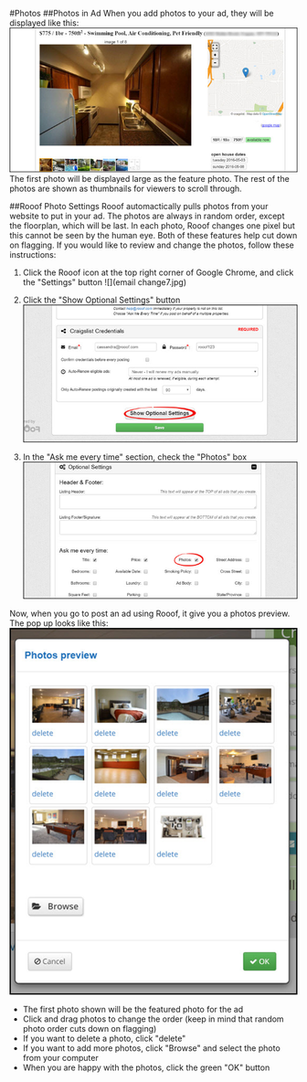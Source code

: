 #Photos
##Photos in Ad
When you add photos to your ad, they will be displayed like this:
![](photos1.jpg)<br>
The first photo will be displayed large as the feature photo. The rest of the photos are shown as thumbnails for viewers to scroll through.

##Rooof Photo Settings
Rooof automactically pulls photos from your website to put in your ad. The photos are always in random order, except the floorplan, which will be last. In each photo, Rooof changes one pixel but this cannot be seen by the human eye. Both of these features help cut down on flagging. If you would like to review and change the photos, follow these instructions:

1. Click the Rooof icon at the top right corner of Google Chrome, and click the "Settings" button
![](email change7.jpg)<br>

2. Click the "Show Optional Settings" button
![](photos2.jpg)<br>

3. In the "Ask me every time" section, check the "Photos" box
![](photos3.jpg)<br>

Now, when you go to post an ad using Rooof, it give you a photos preview. The pop up looks like this:
![](photos4.jpg)

- The first photo shown will be the featured photo for the ad
- Click and drag photos to change the order (keep in mind that random photo order cuts down on flagging)
- If you want to delete a photo, click "delete"
- If you want to add more photos, click "Browse" and select the photo from your computer
- When you are happy with the photos, click the green "OK" button